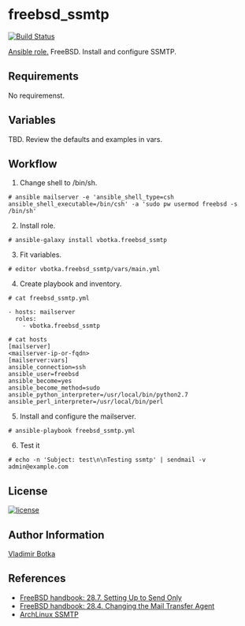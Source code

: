 freebsd_ssmtp
=============

[![Build Status](https://travis-ci.org/vbotka/ansible-freebsd-ssmtp.svg?branch=master)](https://travis-ci.org/vbotka/ansible-freebsd-ssmtp)

[Ansible role.](https://galaxy.ansible.com/vbotka/freebsd_ssmtp/) FreeBSD. Install and configure SSMTP.


Requirements
------------

No requiremenst.


Variables
---------

TBD. Review the defaults and examples in vars.


Workflow
--------

1) Change shell to /bin/sh.

```
# ansible mailserver -e 'ansible_shell_type=csh ansible_shell_executable=/bin/csh' -a 'sudo pw usermod freebsd -s /bin/sh'
```

2) Install role.

```
# ansible-galaxy install vbotka.freebsd_ssmtp
```

3) Fit variables.

```
# editor vbotka.freebsd_ssmtp/vars/main.yml
```

4) Create playbook and inventory.

```
# cat freebsd_ssmtp.yml

- hosts: mailserver
  roles:
    - vbotka.freebsd_ssmtp
```

```
# cat hosts
[mailserver]
<mailserver-ip-or-fqdn>
[mailserver:vars]
ansible_connection=ssh
ansible_user=freebsd
ansible_become=yes
ansible_become_method=sudo
ansible_python_interpreter=/usr/local/bin/python2.7
ansible_perl_interpreter=/usr/local/bin/perl
```

5) Install and configure the mailserver.

```
# ansible-playbook freebsd_ssmtp.yml
```

6) Test it

```
# echo -n 'Subject: test\n\nTesting ssmtp' | sendmail -v admin@example.com
```

License
-------

[![license](https://img.shields.io/badge/license-BSD-red.svg)](https://www.freebsd.org/doc/en/articles/bsdl-gpl/article.html)


Author Information
------------------

[Vladimir Botka](https://botka.link)

References
----------

- [FreeBSD handbook: 28.7. Setting Up to Send Only](https://www.freebsd.org/doc/handbook/outgoing-only.html)
- [FreeBSD handbook: 28.4. Changing the Mail Transfer Agent](https://www.freebsd.org/doc/handbook/mail-changingmta.html)
- [ArchLinux SSMTP](https://wiki.archlinux.org/index.php/SSMTP)
